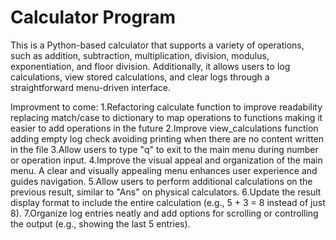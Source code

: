 <h1>Calculator Program</h1>

This is a Python-based calculator that supports a variety of operations, such as addition, subtraction, multiplication, division, modulus, exponentiation, and floor division. Additionally, it allows users to log calculations, view stored calculations, and clear logs through a straightforward menu-driven interface.

Improvment to come:
1.Refactoring calculate function to improve readability 
  replacing match/case to dictionary to map operations to functions
  making it easier to add operations in the future
2.Improve view_calculations function adding empty log check
  avoiding printing when there are no content written in the file
3.Allow users to type "q" to exit to the main menu during number or operation input.
4.Improve the visual appeal and organization of the main menu.
 A clear and visually appealing menu enhances user experience and guides navigation.
5.Allow users to perform additional calculations on the previous result, similar to "Ans" on physical calculators.
6.Update the result display format to include the entire calculation (e.g., 5 + 3 = 8 instead of just 8).
7.Organize log entries neatly and add options for scrolling or controlling the output (e.g., showing the last 5 entries).
